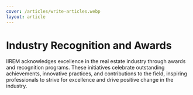 ```yaml
---
cover: /articles/write-articles.webp
layout: article
---
```


# Industry Recognition and Awards

IIREM acknowledges excellence in the real estate industry through awards and recognition programs. These initiatives celebrate outstanding achievements, innovative practices, and contributions to the field, inspiring professionals to strive for excellence and drive positive change in the industry.